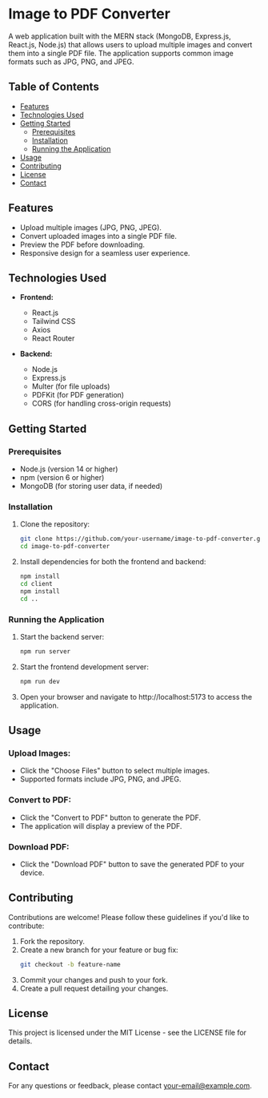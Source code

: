 
# Image to PDF Converter

A web application built with the MERN stack (MongoDB, Express.js, React.js, Node.js) that allows users to upload multiple images and convert them into a single PDF file. The application supports common image formats such as JPG, PNG, and JPEG.

## Table of Contents

- [Features](#features)
- [Technologies Used](#technologies-used)
- [Getting Started](#getting-started)
  - [Prerequisites](#prerequisites)
  - [Installation](#installation)
  - [Running the Application](#running-the-application)
- [Usage](#usage)
- [Contributing](#contributing)
- [License](#license)
- [Contact](#contact)

## Features

- Upload multiple images (JPG, PNG, JPEG).
- Convert uploaded images into a single PDF file.
- Preview the PDF before downloading.
- Responsive design for a seamless user experience.

## Technologies Used

- **Frontend:**
  - React.js
  - Tailwind CSS
  - Axios
  - React Router

- **Backend:**
  - Node.js
  - Express.js
  - Multer (for file uploads)
  - PDFKit (for PDF generation)
  - CORS (for handling cross-origin requests)

## Getting Started

### Prerequisites

- Node.js (version 14 or higher)
- npm (version 6 or higher)
- MongoDB (for storing user data, if needed)

### Installation

1. Clone the repository:
   ```bash
   git clone https://github.com/your-username/image-to-pdf-converter.git
   cd image-to-pdf-converter
   ```
2. Install dependencies for both the frontend and backend:
   ```bash
   npm install
   cd client
   npm install
   cd ..
   ```

### Running the Application

1. Start the backend server:
   ```bash
   npm run server
   ```
2. Start the frontend development server:
   ```bash
   npm run dev
   ```
3. Open your browser and navigate to http://localhost:5173 to access the application.

## Usage

### Upload Images:
- Click the "Choose Files" button to select multiple images.
- Supported formats include JPG, PNG, and JPEG.

### Convert to PDF:
- Click the "Convert to PDF" button to generate the PDF.
- The application will display a preview of the PDF.

### Download PDF:
- Click the "Download PDF" button to save the generated PDF to your device.

## Contributing

Contributions are welcome! Please follow these guidelines if you'd like to contribute:
1. Fork the repository.
2. Create a new branch for your feature or bug fix:
   ```bash
   git checkout -b feature-name
   ```
3. Commit your changes and push to your fork.
4. Create a pull request detailing your changes.

## License

This project is licensed under the MIT License - see the LICENSE file for details.

## Contact

For any questions or feedback, please contact your-email@example.com.
